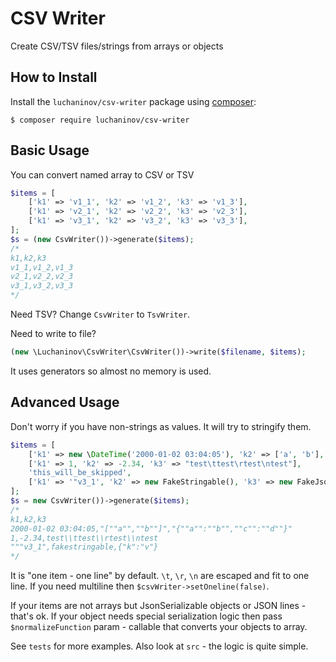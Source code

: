 CSV Writer
==========

Create CSV/TSV files/strings from arrays or objects

How to Install
--------------

Install the `luchaninov/csv-writer` package using [composer](http://getcomposer.org/):

```shell
$ composer require luchaninov/csv-writer
```

Basic Usage
-----------

You can convert named array to CSV or TSV

```php
$items = [
    ['k1' => 'v1_1', 'k2' => 'v1_2', 'k3' => 'v1_3'],
    ['k1' => 'v2_1', 'k2' => 'v2_2', 'k3' => 'v2_3'],
    ['k1' => 'v3_1', 'k2' => 'v3_2', 'k3' => 'v3_3'],
];
$s = (new CsvWriter())->generate($items);
/*
k1,k2,k3
v1_1,v1_2,v1_3
v2_1,v2_2,v2_3
v3_1,v3_2,v3_3
*/
```

Need TSV? Change `CsvWriter` to `TsvWriter`.

Need to write to file?
```php
(new \Luchaninov\CsvWriter\CsvWriter())->write($filename, $items);
```
It uses generators so almost no memory is used.

Advanced Usage
--------------

Don't worry if you have non-strings as values. It will try to stringify them.
```php
$items = [
    ['k1' => new \DateTime('2000-01-02 03:04:05'), 'k2' => ['a', 'b'], 'k3' => ['a' => 'b', 'c' => 'd']],
    ['k1' => 1, 'k2' => -2.34, 'k3' => "test\ttest\rtest\ntest"],
    'this_will_be_skipped',
    ['k1' => '"v3_1', 'k2' => new FakeStringable(), 'k3' => new FakeJsonSerializable()],
];
$s = new CsvWriter())->generate($items);
/*
k1,k2,k3
2000-01-02 03:04:05,"[""a"",""b""]","{""a"":""b"",""c"":""d""}"
1,-2.34,test\\ttest\\rtest\\ntest
"""v3_1",fakestringable,{"k":"v"}
*/
```

It is "one item - one line" by default. `\t`, `\r`, `\n` are escaped and fit to one line.
If you need multiline then `$csvWriter->setOneline(false)`.

If your items are not arrays but JsonSerializable objects or JSON lines - that's ok.
If your object needs special serialization logic then pass `$normalizeFunction` param - callable that converts your
objects to array.

See `tests` for more examples. Also look at `src` - the logic is quite simple.
